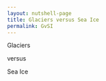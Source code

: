 ```yaml
---
layout: nutshell-page
title: Glaciers versus Sea Ice
permalink: GvSI
---
```


Glaciers

versus

Sea Ice